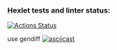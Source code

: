### Hexlet tests and linter status:
[![Actions Status](https://github.com/AslanAV/php-project-lvl2/workflows/hexlet-check/badge.svg)](https://github.com/AslanAV/php-project-lvl2/actions)

use gendiff
[![asciicast](https://asciinema.org/a/NneWoJZQtvCTFEZJHokQa7sHX.svg)](https://asciinema.org/a/NneWoJZQtvCTFEZJHokQa7sHX)